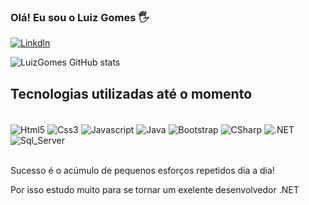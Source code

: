 ### Olá! Eu sou o Luiz Gomes 🖐️

[![Linkdln](https://img.shields.io/badge/LinkedIn-0077B5?style=for-the-badge&logo=linkedin&logoColor=white)](https://www.linkedin.com/in/luiz-gomes-jr/)

![LuizGomes GitHub stats](https://github-readme-stats.vercel.app/api?username=LuizCarlosGomesJr&show_icons=true&theme=onedark)

## Tecnologias utilizadas até o momento

<div style="display: inline_block"><br/>
    <img align="center" alt="Html5" src="https://img.shields.io/badge/HTML5-E34F26?style=for-the-badge&logo=html5&logoColor=white" />
    <img align="center" alt="Css3" src="https://img.shields.io/badge/CSS3-1572B6?style=for-the-badge&logo=css3&logoColor=white" />
    <img align="center" alt="Javascript" src="https://img.shields.io/badge/JavaScript-F7DF1E?style=for-the-badge&logo=javascript&logoColor=black" />
    <img align="center" alt="Java" src="https://img.shields.io/badge/JavaScript-F7DF1E?style=for-the-badge&logo=javascript&logoColor=black" />
    <img align="center" alt="Bootstrap" src="https://img.shields.io/badge/Bootstrap-563D7C?style=for-the-badge&logo=bootstrap&logoColor=white" />
    <img align="center" alt="CSharp" src="https://img.shields.io/badge/C%23-239120?style=for-the-badge&logo=c-sharp&logoColor=white" />
    <img align="center" alt=".NET" src="https://img.shields.io/badge/.NET-5C2D91?style=for-the-badge&logo=.net&logoColor=white" />
    <img align="center" alt="Sql_Server" src="https://img.shields.io/badge/Microsoft_SQL_Server-CC2927?style=for-the-badge&logo=microsoft-sql-server&logoColor=white" />
    
</div><br/>

Sucesso é o acúmulo de pequenos esforços repetidos dia a dia! 

Por isso estudo muito para se tornar um exelente desenvolvedor .NET
